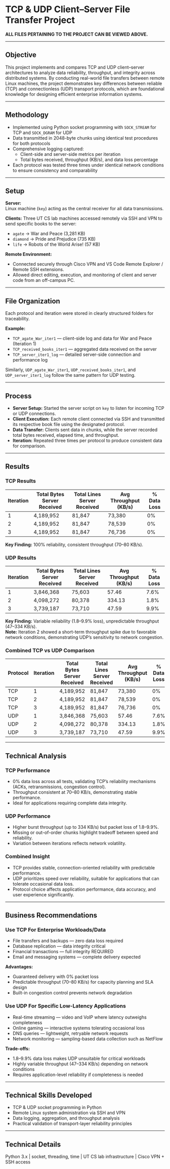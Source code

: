 # TCP & UDP Client–Server File Transfer Project

**ALL FILES PERTAINING TO THE PROJECT CAN BE VIEWED ABOVE.**

---

## Objective
This project implements and compares TCP and UDP client–server architectures to analyze data reliability, throughput, and integrity across distributed systems. By conducting real-world file transfers between remote Linux machines, the project demonstrates key differences between reliable (TCP) and connectionless (UDP) transport protocols, which are foundational knowledge for designing efficient enterprise information systems.

---

## Methodology
- Implemented using Python socket programming with `SOCK_STREAM` for TCP and `SOCK_DGRAM` for UDP  
- Data transmitted in 2048-byte chunks using identical test procedures for both protocols  
- Comprehensive logging captured:  
  - Client-side and server-side metrics per iteration  
  - Total bytes received, throughput (KB/s), and data loss percentage  
- Each protocol was tested three times under identical network conditions to ensure consistency and comparability
  
---
## Setup

**Server:**  
Linux machine (`key`) acting as the central receiver for all data transmissions.

**Clients:** Three UT CS lab machines accessed remotely via SSH and VPN to send specific books to the server:  

- `agate` → War and Peace (3,281 KB)  
- `diamond` → Pride and Prejudice (735 KB)  
- `life` → Robots of the World Arise! (57 KB)  

**Remote Environment:**  
- Connected securely through Cisco VPN and VS Code Remote Explorer / Remote SSH extensions.  
- Allowed direct editing, execution, and monitoring of client and server code from an off-campus PC.

---

## File Organization
Each protocol and iteration were stored in clearly structured folders for traceability.  

**Example:**  
- `TCP_agate_War_iter1` — client-side log and data for War and Peace (Iteration 1)  
- `TCP_received_books_iter1` — aggregated data received on the server  
- `TCP_server_iter1_log` — detailed server-side connection and performance log  

Similarly, `UDP_agate_War_iter1`, `UDP_received_books_iter1`, and `UDP_server_iter1_log` follow the same pattern for UDP testing.

---

## Process
- **Server Setup:** Started the server script on `key` to listen for incoming TCP or UDP connections.  
- **Client Execution:** Each remote client connected via SSH and transmitted its respective book file using the designated protocol.  
- **Data Transfer:** Clients sent data in chunks, while the server recorded total bytes received, elapsed time, and throughput.  
- **Iteration:** Repeated three times per protocol to produce consistent data for comparison.

---

## Results

### TCP Results

| Iteration | Total Bytes Server Received | Total Lines Server Received | Avg Throughput (KB/s) | % Data Loss |
|-----------|----------------------------|----------------------------|----------------------|------------|
| 1         | 4,189,952                  | 81,847                     | 73,380               | 0%         |
| 2         | 4,189,952                  | 81,847                     | 78,539               | 0%         |
| 3         | 4,189,952                  | 81,847                     | 76,736               | 0%         |

**Key Finding:** 100% reliability, consistent throughput (70–80 KB/s).

### UDP Results

| Iteration | Total Bytes Server Received | Total Lines Server Received | Avg Throughput (KB/s) | % Data Loss |
|-----------|----------------------------|----------------------------|----------------------|------------|
| 1         | 3,846,368                  | 75,603                     | 57.46                | 7.6%       |
| 2         | 4,098,272                  | 80,378                     | 334.13               | 1.8%       |
| 3         | 3,739,187                  | 73,710                     | 47.59                | 9.9%       |

**Key Finding:** Variable reliability (1.8–9.9% loss), unpredictable throughput (47–334 KB/s).  
**Note:** Iteration 2 showed a short-term throughput spike due to favorable network conditions, demonstrating UDP’s sensitivity to network congestion.

### Combined TCP vs UDP Comparison

| Protocol | Iteration | Total Bytes Server Received | Total Lines Server Received | Avg Throughput (KB/s) | % Data Loss |
|----------|-----------|----------------------------|----------------------------|----------------------|------------|
| TCP      | 1         | 4,189,952                  | 81,847                     | 73,380               | 0%         |
| TCP      | 2         | 4,189,952                  | 81,847                     | 78,539               | 0%         |
| TCP      | 3         | 4,189,952                  | 81,847                     | 76,736               | 0%         |
| UDP      | 1         | 3,846,368                  | 75,603                     | 57.46                | 7.6%       |
| UDP      | 2         | 4,098,272                  | 80,378                     | 334.13               | 1.8%       |
| UDP      | 3         | 3,739,187                  | 73,710                     | 47.59                | 9.9%       |

---

## Technical Analysis

### TCP Performance
- 0% data loss across all tests, validating TCP’s reliability mechanisms (ACKs, retransmissions, congestion control).  
- Throughput consistent at 70–80 KB/s, demonstrating stable performance.  
- Ideal for applications requiring complete data integrity.

### UDP Performance
- Higher burst throughput (up to 334 KB/s) but packet loss of 1.8–9.9%.  
- Missing or out-of-order chunks highlight tradeoff between speed and reliability.  
- Variation between iterations reflects network volatility.

### Combined Insight
- TCP provides stable, connection-oriented reliability with predictable performance.  
- UDP prioritizes speed over reliability, suitable for applications that can tolerate occasional data loss.  
- Protocol choice affects application performance, data accuracy, and user experience significantly.

---

## Business Recommendations

### Use TCP For Enterprise Workloads/Data
- File transfers and backups — zero data loss required  
- Database replication — data integrity critical  
- Financial transactions — full integrity REQUIRED
- Email and messaging systems — complete delivery expected  

**Advantages:**  
- Guaranteed delivery with 0% packet loss  
- Predictable throughput (70–80 KB/s) for capacity planning and SLA design  
- Built-in congestion control prevents network degradation

### Use UDP For Specific Low-Latency Applications
- Real-time streaming — video and VoIP where latency outweighs completeness  
- Online gaming — interactive systems tolerating occasional loss  
- DNS queries — lightweight, retryable network requests  
- Network monitoring — sampling-based data collection such as NetFlow

**Trade-offs:**  
- 1.8–9.9% data loss makes UDP unsuitable for critical workloads  
- Highly variable throughput (47–334 KB/s) depending on network conditions  
- Requires application-level reliability if completeness is needed

---

## Technical Skills Developed
- TCP & UDP socket programming in Python  
- Remote Linux system administration via SSH and VPN  
- Data logging, aggregation, and throughput analysis  
- Practical validation of transport-layer reliability principles

---

## Technical Details
Python 3.x | socket, threading, time | UT CS lab infrastructure | Cisco VPN + SSH access
